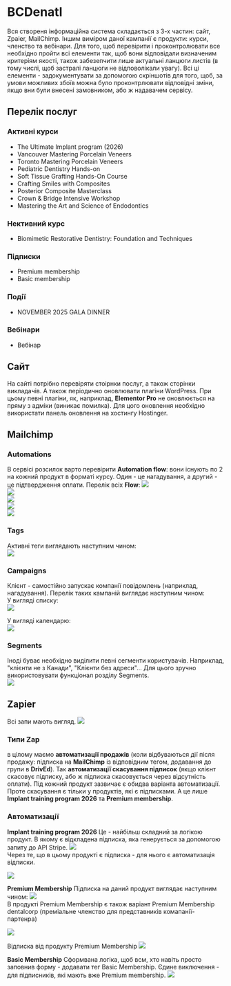 # BCDenatl
Вся створеня інформаційна система складається з 3-х частин: сайт, Zpaier, MailChimp. Іншим виміром даної кампанії є продукти: курси, членство та вебінари. Для того, щоб перевірити і проконтролювати все необхідно пройти всі елементи так, щоб вони відповідали визначеним критеріям якості, також забезепчити лише актуальні ланцюги листів (в тому числі, щоб застралі ланцюги не відповолікали увагу). Всі ці елементи - задокументувати за допомогою скріншотів для того, щоб, за умови можливих збоїв можна було проконтрлювати відповідні зміни, якщо вни були внесені замовником, або ж надавачем сервісу.  
## Перелік послуг
### Активні курси
* The Ultimate Implant program (2026)
* Vancouver Mastering Porcelain Veneers
* Toronto Mastering Porcelain Veneers
* Pediatric Dentistry Hands-on
* Soft Tissue Grafting Hands-On Course
* Crafting Smiles with Composites
* Posterior Composite Masterclass
* Crown & Bridge Intensive Workshop
* Mastering the Art and Science of Endodontics
### Нективний курс
* Biomimetic Restorative Dentistry: Foundation and Techniques
### Підписки
* Premium membership
* Basic membership
### Події
* NOVEMBER 2025 GALA DINNER
### Вебінари
* Вебінар

## Сайт
На сайті потрібно перевіряти стоірнки послуг, а також сторінки викладачів. А також періодично оновлювати плагіни WordPress. При цьому певні плагіни, як, наприклад, **Elementor Pro** не оновлюється на пряму з адміки (виникає помилка). Для цого оновлення необхідно використати панель оновлення на хостингу Hostinger.

## Mailchimp
### Automations
В сервісі розсилок варто перевірити **Automation flow**: вони існують по 2 на кожний продукт в форматі курсу. Один - це нагадування, а другий - це підтвердження оплати.
Перелік всіх **Flow**:
<img src = "img/check01.png">  
<img src = "img/check02.png">  
<img src = "img/check03.png">  
<img src = "img/check04.png">  
<img src = "img/check05.png">  
### Tags
Активні теги виглядають наступним чином:  
<img src = "img/check06.png">  

### Campaigns
Клієнт - самостійно запускає компанії повідомлень (наприклад, нагадування). Перелік таких кампаній виглядає наступним чином:  
У вигляді списку:  
<img src = "img/check07.png">  

У вигляді календарю:  
<img src = "img/check08.png">  

### Segments
Іноді буває необхідно виділити певні сегменти користувачів. Наприклад, "клієнти не з Канади", "Клієнти без адреси"... Для цього зручно використовувати функціонал розділу Segments.  
<img src = "img/check09.png">  

## Zapier
Всі запи мають вигляд.
<img src = "img/check10.png">  

###  Типи Zap
в цілому маємо **автоматизації продажів** (коли відбуваються дії після продажу: підписка на **MailChimp** із відповідним тегом, додавання до групи в **DrivEd**). Так **автоматизації скасування підписок** (якщо клієнт скасовує підписку, або ж підписка скасовується через відсутність оплати). Під кожний продукт зазвичає є обидва варіанта автоматизації. Проте скасування є тільки у продуктів, які є підписками. А це лише **Implant training program 2026** та **Premium membership**.
### Автоматизації
**Implant training program 2026**
Це - найбільш складний за логікою продукт. В якому є відкладена підписка, яка генерується за допомогою запиту до API Stripe.
<img src = "img/check11.png">  
Через те, що в цьому продукті є підписка - для нього є автоматизація відписки.

<img src = "img/check12.png">  

**Premium Membership**
Підписка на даний продукт виглядає наступним чином:
<img src = "img/check13.png">  
В продукті Premium Membership є також варіант Premium Membership dentalcorp (преміальне членство для представників комапанії-партенра)

<img src = "img/check13_a.png">  

Відписка від продукту Premium Membership
<img src = "img/check14_a.png">  

**Basic Membership**
Сформвана логіка, щоб всм, хто навіть просто заповнив форму - додавати тег Basic Membership. Єдине виключення - для підписників, які мають вже Premium membership.
<img src = "img/check15.png">   



